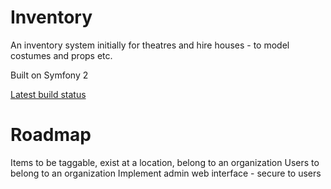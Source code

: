 Inventory
=========

An inventory system initially for theatres and hire houses - to model costumes and props etc.

Built on Symfony 2

[Latest build status](http://hudson.choult.com/job/inventory/)

Roadmap
=======

Items to be taggable, exist at a location, belong to an organization
Users to belong to an organization
Implement admin web interface - secure to users
